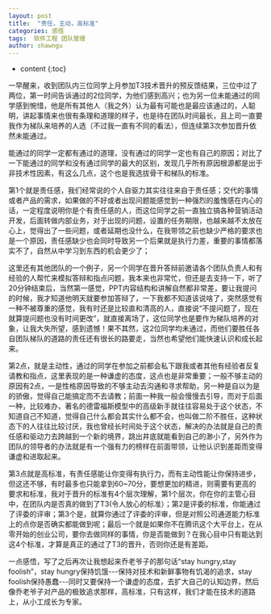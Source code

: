 ```yaml
---
layout: post
title:  "责任，主动，高标准"
categories: 感悟
tags:  软件工程 团队管理
author: shawngu
---
```


* content
{:toc}

一早醒来，收到团队内三位同学上月参加T3技术晋升的预反馈结果，三位中过了两位，第一时间告诉通过的2位同学，为他们感到高兴；也为另一位未能通过的同学感到惋惜，他是所有其他人（我之外）认为最有可能也是最应该通过的，人聪明，讲起事情来也很有条理和道理的样子，也是待在团队时间最长，且上司一直要我作为梯队来培养的人选（不过我一直有不同的看法），但连续第3次参加晋升依然未能通过。

能通过的同学一定都有通过的道理，没有通过的同学一定也有自己的原因；对比了一下能通过的同学和没有通过同学的最大的区别，发现几乎所有原因根源都是出于非技术性因素，有这么几点，这个也是我选拔骨干和梯队的标准。

第1个就是责任感，我们经常说的个人自驱力其实往往来自于责任感；交代的事情或者产品的需求，如果做的不好或者出现问题能感觉到一种强烈的羞愧感在内心的话，一定程度说明你是个有责任感的人，而这位同学之前一直独立搞各种营销活动开发，后面转做内部业务，对于出现的问题，设置的任务期限，也越来越不太放在心上，觉得出了一些问题，或者延期也没什么，在我带领之前也缺少严格的要求也是一个原因，责任感缺少也会同时导致另一个后果就是执行力差，重要的事情都落实不了，自然从中学习到东西的机会更少了；

这里还有其他团队的一个例子，另一个同学在晋升答辩前邀请各个团队负责人和有经验的人帮忙来模拟答辩和指点问题，我本来也非常忙，但还是去支持一下，听了20分钟结束后，当然第一感觉，PPT内容结构和讲解自然都非常差，要让我提问的时候，我才知道他明天就要参加答辩了，一下我都不知道该说啥了，突然感觉有一种不被尊重的感觉，我有时还是比较直和清高的人，直接说“不提问题了，现在就算提问题也没有时间更改”，就直接离场了，这位同学也是要作为梯队培养的对象，让我大失所望，感到遗憾！果不其然，这2位同学均未通过，而他们要胜任各自团队梯队的道路的责任还有很长的路要走，当然也希望他们能快速认识和成长起来。


第2点，就是主动性，通过的同学在参加之前都会私下跟我或者其他有经验者反复请教和指点，这里表现的是一种谦虚的态度，这点也是非常重要；一般不够主动的原因有2点，一是性格原因导致的不够主动去沟通和寻求帮助，另一种是自以为是的骄傲，觉得自己能搞定而不去请教；前面一种我一般会慢慢去引导，而对于后面一种，比较难办，著名的德雷福斯模型中的高级新手就往往容易处于这个状态，不知道自己不知道，觉得自己什么都会其实什么都不会，也叫做二阶不胜任，这种状态下的人往往比较讨厌，我也曾经长时间处于这个状态，解决的办法就是自己的责任感和驱动力去跨越到一个新的境界，跳出井底就能看到自己的渺小了，另外作为团队的领导者的办法就是有一个强有力的榜样在前面带领，让他认识到差距而变得谦虚和进取起来。

第3点就是高标准，有责任感能让你变得有执行力，而有主动性能让你保持进步，但这还不够，有时最多也只能拿到60~70分，要想更加的精进，则需要有更高的要求和标准，我对于晋升的标准有4个层次理解，第1个层次，你在你的主管心目中，在团队内是否真的做到了T3(令人放心的标准）；第2是评委的标准，你能通过了评委的评审；第3个是，就算你通过了评委的评审，但是对照公司通道能力标准上的点你是否确实都能做到呢；最后一个就是如果你不在腾讯这个大平台上，在从零开始的创业公司，要你去做同样的事情，你是否能做到？在我心目中只有能达到这4个标准，才算是真正的通过了T3的晋升，否则你还是有差距。

一点感悟，写了之后再次让我想起来乔老爷子的那句话“stay hungry,stay foolish”，stay hungry保持饥饿---保持对技术和新鲜事物有饥渴的追求，stay foolish保持愚蠢---同时又要保持一个谦虚的态度，去扩大自己的认知边界，然后像乔老爷子对产品的极致追求那样，高标准，只有这样，我们才能在技术的道路上，从小工成长为专家。
